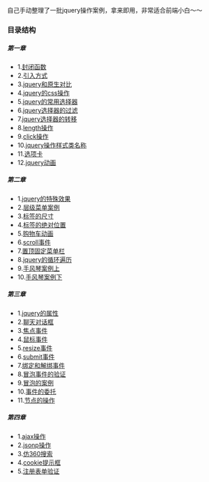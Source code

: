 自己手动整理了一批jquery操作案例，拿来即用，非常适合前端小白～～
### 目录结构
##### 第一章
- 1.[封闭函数](https://github.com/Maxwellwk/H5JqueryCase/blob/master/Jq-01/01-%E5%B0%81%E9%97%AD%E5%87%BD%E6%95%B0.html)
- 2.[引入方式](https://github.com/Maxwellwk/H5JqueryCase/blob/master/Jq-01/02-jquery%E7%9A%84%E5%9F%BA%E6%9C%AC%E4%BD%BF%E7%94%A8.html)
- 3.[jquery和原生对比](https://github.com/Maxwellwk/H5JqueryCase/blob/master/Jq-01/03-jquery%E5%92%8C%E5%8E%9F%E7%94%9F%E5%AF%B9%E6%AF%94.html)
- 4.[jquery的css操作](https://github.com/Maxwellwk/H5JqueryCase/blob/master/Jq-01/04-jquery%E7%9A%84CSS%E5%B1%9E%E6%80%A7%E6%93%8D%E4%BD%9C.html)
- 5.[jquery的常用选择器](https://github.com/Maxwellwk/H5JqueryCase/blob/master/Jq-01/05-jquery%E7%9A%84%E5%B8%B8%E7%94%A8%E9%80%89%E6%8B%A9%E5%99%A8.html)
- 6.[jquery选择器的过滤](https://github.com/Maxwellwk/H5JqueryCase/blob/master/Jq-01/06-jquery%E9%80%89%E6%8B%A9%E5%99%A8%E7%9A%84%E8%BF%87%E6%BB%A4.html)
- 7.[jquery选择器的转移](https://github.com/Maxwellwk/H5JqueryCase/blob/master/Jq-01/07-jquery%E7%9A%84%E9%80%89%E6%8B%A9%E5%99%A8%E8%BD%AC%E7%A7%BB.html)
- 8.[length操作](https://github.com/Maxwellwk/H5JqueryCase/blob/master/Jq-01/08-length.html)
- 9.[click操作](https://github.com/Maxwellwk/H5JqueryCase/blob/master/Jq-01/09-click%E4%BA%8B%E4%BB%B6.html)
- 10.[jquery操作样式类名称](https://github.com/Maxwellwk/H5JqueryCase/blob/master/Jq-01/10-jquery%E6%93%8D%E4%BD%9C%E6%A0%B7%E5%BC%8F%E7%B1%BB%E5%90%8D%E7%A7%B0.html)
- 11.[选项卡](https://github.com/Maxwellwk/H5JqueryCase/blob/master/Jq-01/11-%E9%80%89%E9%A1%B9%E5%8D%A1.html)
- 12.[jquery动画](https://github.com/Maxwellwk/H5JqueryCase/blob/master/Jq-01/12-jquery%E5%8A%A8%E7%94%BB.html)
##### 第二章
- 1.[jquery的特殊效果](https://github.com/Maxwellwk/H5JqueryCase/blob/master/Jq-02/01-jquery%E7%9A%84%E7%89%B9%E6%AE%8A%E6%95%88%E6%9E%9C.html)
- 2.[层级菜单案例](https://github.com/Maxwellwk/H5JqueryCase/blob/master/Jq-02/02-%E5%B1%82%E7%BA%A7%E8%8F%9C%E5%8D%95%E6%A1%88%E4%BE%8B.html)
- 3.[标签的尺寸](https://github.com/Maxwellwk/H5JqueryCase/blob/master/Jq-02/03-%E6%A0%87%E7%AD%BE%E7%9A%84%E5%B0%BA%E5%AF%B8.html)
- 4.[标签的绝对位置](https://github.com/Maxwellwk/H5JqueryCase/blob/master/Jq-02/04-%E6%A0%87%E7%AD%BE%E7%9A%84%E7%BB%9D%E5%AF%B9%E4%BD%8D%E7%BD%AE.html)
- 5.[购物车动画](https://github.com/Maxwellwk/H5JqueryCase/blob/master/Jq-02/05-%E8%B4%AD%E7%89%A9%E8%BD%A6%E5%8A%A8%E7%94%BB.html)
- 6.[scroll事件](https://github.com/Maxwellwk/H5JqueryCase/blob/master/Jq-02/06-scroll%E4%BA%8B%E4%BB%B6.html)
- 7.[置顶固定菜单栏](https://github.com/Maxwellwk/H5JqueryCase/blob/master/Jq-02/07-%E7%BD%AE%E9%A1%B6%E5%9B%BA%E5%AE%9A%E8%8F%9C%E5%8D%95%E6%A0%8F.html)
- 8.[jquery的循环遍历](https://github.com/Maxwellwk/H5JqueryCase/blob/master/Jq-02/08-jquery%E7%9A%84%E5%BE%AA%E7%8E%AF%E9%81%8D%E5%8E%86.html)
- 9.[手风琴案例上](https://github.com/Maxwellwk/H5JqueryCase/blob/master/Jq-02/09-%E6%89%8B%E9%A3%8E%E7%90%B4%E6%A1%88%E4%BE%8B.html)
- 10.[手风琴案例下](https://github.com/Maxwellwk/H5JqueryCase/blob/master/Jq-02/10-%E6%89%8B%E9%A3%8E%E7%90%B4%E6%A1%88%E4%BE%8B2.html)
##### 第三章
- 1.[jquery的属性](https://github.com/Maxwellwk/H5JqueryCase/blob/master/Jq-03/01-jquery%E7%9A%84%E5%B1%9E%E6%80%A7%E6%93%8D%E4%BD%9C.html)
- 2.[聊天对话框](https://github.com/Maxwellwk/H5JqueryCase/blob/master/Jq-03/02-%E8%81%8A%E5%A4%A9%E5%AF%B9%E8%AF%9D%E6%A1%86.html)
- 3.[焦点事件](https://github.com/Maxwellwk/H5JqueryCase/blob/master/Jq-03/03-%E7%84%A6%E7%82%B9%E4%BA%8B%E4%BB%B6.html)
- 4.[鼠标事件](https://github.com/Maxwellwk/H5JqueryCase/blob/master/Jq-03/04-%E9%BC%A0%E6%A0%87%E4%BA%8B%E4%BB%B6.html)
- 5.[resize事件](https://github.com/Maxwellwk/H5JqueryCase/blob/master/Jq-03/05-resize%E4%BA%8B%E4%BB%B6.html)
- 6.[submit事件](https://github.com/Maxwellwk/H5JqueryCase/blob/master/Jq-03/06-submit%E4%BA%8B%E4%BB%B6.html)
- 7.[绑定和解绑事件](https://github.com/Maxwellwk/H5JqueryCase/blob/master/Jq-03/07-%E7%BB%91%E5%AE%9A%E5%92%8C%E8%A7%A3%E7%BB%91%E4%BA%8B%E4%BB%B6.html)
- 8.[冒泡事件的验证](https://github.com/Maxwellwk/H5JqueryCase/blob/master/Jq-03/08-%E5%86%92%E6%B3%A1%E4%BA%8B%E4%BB%B6%E7%9A%84%E9%AA%8C%E8%AF%81.html)
- 9.[冒泡的案例](https://github.com/Maxwellwk/H5JqueryCase/blob/master/Jq-03/09-%E5%86%92%E6%B3%A1%E7%9A%84%E6%A1%88%E4%BE%8B.html)
- 10.[事件的委托](https://github.com/Maxwellwk/H5JqueryCase/blob/master/Jq-03/10-%E4%BA%8B%E4%BB%B6%E7%9A%84%E5%A7%94%E6%89%98.html)
- 11.[节点的操作](https://github.com/Maxwellwk/H5JqueryCase/blob/master/Jq-03/11-%E8%8A%82%E7%82%B9%E6%93%8D%E4%BD%9C.html)
##### 第四章
- 1.[ajax操作](https://github.com/Maxwellwk/H5JqueryCase/tree/master/Jq-05/01-Ajax)
- 2.[jsonp操作](https://github.com/Maxwellwk/H5JqueryCase/tree/master/Jq-05/02-jsonp)
- 3.[仿360搜索](https://github.com/Maxwellwk/H5JqueryCase/tree/master/Jq-05/03-%E4%BB%BF360%E6%90%9C%E7%B4%A2)
- 4.[cookie提示框](https://github.com/Maxwellwk/H5JqueryCase/tree/master/Jq-05/04-%E6%8F%90%E7%A4%BA%E6%A1%86cookie)
- 5.[注册表单验证](https://github.com/Maxwellwk/H5JqueryCase/tree/master/Jq-05/06-%E6%B3%A8%E5%86%8C%E8%A1%A8%E5%8D%95%E9%AA%8C%E8%AF%81)
